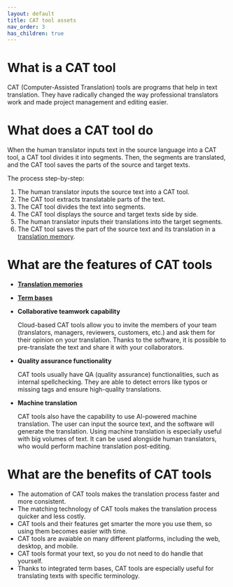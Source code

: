 ```yaml
---
layout: default
title: CAT tool assets
nav_order: 3
has_children: true
---
```


# **What is a CAT tool**

CAT (Computer-Assisted Translation) tools are programs that help in text translation. They have radically changed the way professional translators work and made project management and editing easier.

# **What does a CAT tool do**

When the human translator inputs text in the source language into a CAT tool, a CAT tool divides it into segments. Then, the segments are translated, and the CAT tool saves the parts of the source and target texts.

The process step-by-step:

1. The human translator inputs the source text into a CAT tool.
2. The CAT tool extracts translatable parts of the text.
3. The CAT tool divides the text into segments.
4. The CAT tool displays the source and target texts side by side.
5. The human translator inputs their translations into the target segments.
6. The CAT tool saves the part of the source text and its translation in a [translation memory](https://adgut1509.github.io/ProjektZaliczeniowy/docs/cattoolassets/translationmemories.html).

# **What are the features of CAT tools**

- **[Translation memories](https://adgut1509.github.io/ProjektZaliczeniowy/docs/cattoolassets/translationmemories.html)**
- **[Term bases](https://adgut1509.github.io/ProjektZaliczeniowy/docs/cattoolassets/termbases.html)**
- **Collaborative teamwork capability**
    
   Cloud-based CAT tools allow you to invite the members of your team (translators, managers, reviewers, customers, etc.) and ask them for their opinion on your translation. Thanks to the software, it is possible to pre-translate the text and share it with  your collaborators.
- **Quality assurance functionality**

   CAT tools usually have QA (quality assurance) functionalities, such as internal spellchecking. They are able to detect errors like typos or missing tags and ensure high-quality translations.
- **Machine translation**

   CAT tools also have the capability to use AI-powered machine translation. The user can input the source text, and the software will generate the translation. Using machine translation is especially useful with big volumes of text. It can be used alongside human translators, who would perform machine translation post-editing.

# **What are the benefits of CAT tools**

- The automation of CAT tools makes the translation process faster and more consistent.
- The matching technology of CAT tools makes the translation process quicker and less costly.
- CAT tools and their features get smarter the more you use them, so using them becomes easier with time.
- CAT tools are avaiable on many different platforms, including the web, desktop, and mobile.
- CAT tools format your text, so you do not need to do handle that yourself.
- Thanks to integrated term bases, CAT tools are especially useful for translating texts with specific terminology.
